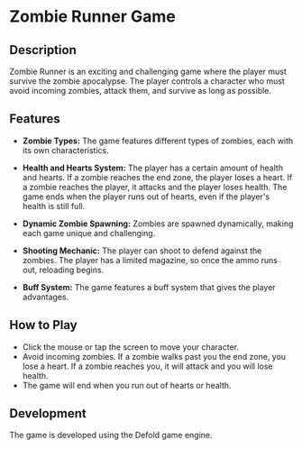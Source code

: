 # Zombie Runner Game

## Description

Zombie Runner is an exciting and challenging game where the player must survive the zombie apocalypse. The player controls a character who must avoid incoming zombies, attack them, and survive as long as possible.

## Features

- **Zombie Types:** The game features different types of zombies, each with its own characteristics.

- **Health and Hearts System:** The player has a certain amount of health and hearts. If a zombie reaches the end zone, the player loses a heart. If a zombie reaches the player, it attacks and the player loses health. The game ends when the player runs out of hearts, even if the player's health is still full.

- **Dynamic Zombie Spawning:** Zombies are spawned dynamically, making each game unique and challenging.

- **Shooting Mechanic:** The player can shoot to defend against the zombies. The player has a limited magazine, so once the ammo runs out, reloading begins.

- **Buff System:** The game features a buff system that gives the player advantages.

## How to Play

- Click the mouse or tap the screen to move your character.
- Avoid incoming zombies. If a zombie walks past you the end zone, you lose a heart. If a zombie reaches you, it will attack and you will lose health.
- The game will end when you run out of hearts or health.

## Development

The game is developed using the Defold game engine.
 
